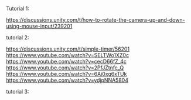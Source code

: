 Tutorial 1:

https://discussions.unity.com/t/how-to-rotate-the-camera-up-and-down-using-mouse-input/239201

tutorial 2:

https://discussions.unity.com/t/simple-timer/56201
https://www.youtube.com/watch?v=SELTWo1XZ0c
https://www.youtube.com/watch?v=cecD66fZ_4c
https://www.youtube.com/watch?v=2PfJZtnfc_Q
https://www.youtube.com/watch?v=6Ai0xg6xTUk
https://www.youtube.com/watch?v=ydjpNNA5804

tutorial 3:

